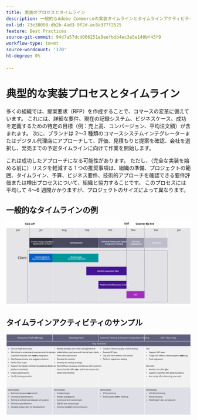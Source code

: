 ```yaml
---
title: 実装のプロセスとタイムライン
description: 一般的なAdobe Commerceの実装タイムラインとタイムラインアクティビティの例を参照してください。
exl-id: 73e38098-db2b-4ad3-9f2d-ac8a377f2525
feature: Best Practices
source-git-commit: 94d7a57dcd006251e8eefbdb4ec3a5e140bf43f9
workflow-type: tm+mt
source-wordcount: '170'
ht-degree: 0%

---
```



# 典型的な実装プロセスとタイムライン

多くの組織では、提案要求（RFP）を作成することで、コマースの変革に備えています。 これには、詳細な要件、現在の記録システム、ビジネスケース、成功を定義するための特定の目標（例：売上高、コンバージョン、平均注文額）が含まれます。 次に、ブランドは 2～3 種類のコマースシステムインテグレーターまたはデジタル代理店にアプローチして、評価、見積もりと提案を確認、会社を選択し、発売までの予定タイムラインに向けて作業を開始します。

これは成功したアプローチになる可能性があります。 ただし、（完全な実装を始める前に）リスクを軽減する 1 つの推奨事項は、組織の準備、プロジェクトの範囲、タイムライン、予算、ビジネス要件、技術的アプローチを確認できる要件評価または検出プロセスについて、組織と協力することです。 このプロセスには平均して 4～6 週間かかりますが、プロジェクトのサイズによって異なります。

## 一般的なタイムラインの例

![ 一般的なコマース実装タイムラインの例 ](../../assets/playbooks/timeline-example.svg)

## タイムラインアクティビティのサンプル

![ コマース実装タイムラインアクティビティの例 ](../../assets/playbooks/timeline-activities-example.svg)
